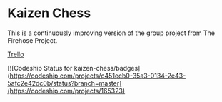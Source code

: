 # Kaizen Chess


This is a continuously improving version of the group project from The Firehose Project.

[Trello](https://trello.com/b/6VsvW8ej/kaizen-chess)

[![Codeship Status for kaizen-chess/badges](https://codeship.com/projects/c451ecb0-35a3-0134-2e43-5afc2e42dc0b/status?branch=master](https://codeship.com/projects/165323)

